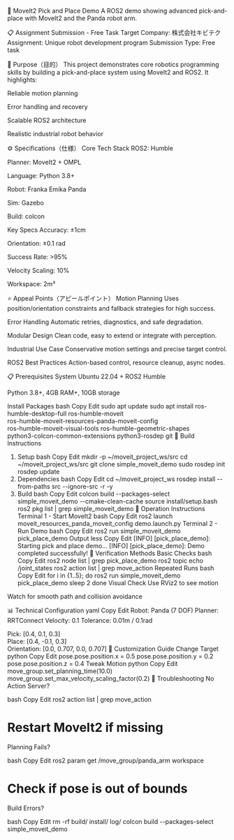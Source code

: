 🤖 MoveIt2 Pick and Place Demo
A ROS2 demo showing advanced pick-and-place with MoveIt2 and the Panda robot arm.

📋 Assignment Submission - Free Task
Target Company: 株式会社キビテク
Assignment: Unique robot development program
Submission Type: Free task

🎯 Purpose（目的）
This project demonstrates core robotics programming skills by building a pick-and-place system using MoveIt2 and ROS2. It highlights:

Reliable motion planning

Error handling and recovery

Scalable ROS2 architecture

Realistic industrial robot behavior

⚙️ Specifications（仕様）
Core Tech Stack
ROS2: Humble

Planner: MoveIt2 + OMPL

Language: Python 3.8+

Robot: Franka Emika Panda

Sim: Gazebo

Build: colcon

Key Specs
Accuracy: ±1cm

Orientation: ±0.1 rad

Success Rate: >95%

Velocity Scaling: 10%

Workspace: 2m³

⭐ Appeal Points（アピールポイント）
Motion Planning
Uses position/orientation constraints and fallback strategies for high success.

Error Handling
Automatic retries, diagnostics, and safe degradation.

Modular Design
Clean code, easy to extend or integrate with perception.

Industrial Use Case
Conservative motion settings and precise target control.

ROS2 Best Practices
Action-based control, resource cleanup, async nodes.

📋 Prerequisites
System
Ubuntu 22.04 + ROS2 Humble

Python 3.8+, 4GB RAM+, 10GB storage

Install Packages
bash
Copy
Edit
sudo apt update
sudo apt install ros-humble-desktop-full ros-humble-moveit \
ros-humble-moveit-resources-panda-moveit-config \
ros-humble-moveit-visual-tools ros-humble-geometric-shapes \
python3-colcon-common-extensions python3-rosdep git
🚀 Build Instructions
1. Setup
bash
Copy
Edit
mkdir -p ~/moveit_project_ws/src
cd ~/moveit_project_ws/src
git clone <your-repository-url> simple_moveit_demo
sudo rosdep init
rosdep update
2. Dependencies
bash
Copy
Edit
cd ~/moveit_project_ws
rosdep install --from-paths src --ignore-src -r -y
3. Build
bash
Copy
Edit
colcon build --packages-select simple_moveit_demo --cmake-clean-cache
source install/setup.bash
ros2 pkg list | grep simple_moveit_demo
🎯 Operation Instructions
Terminal 1 - Start MoveIt2
bash
Copy
Edit
ros2 launch moveit_resources_panda_moveit_config demo.launch.py
Terminal 2 - Run Demo
bash
Copy
Edit
ros2 run simple_moveit_demo pick_place_demo
Output
less
Copy
Edit
[INFO] [pick_place_demo]: Starting pick and place demo...
[INFO] [pick_place_demo]: Demo completed successfully!
🔧 Verification Methods
Basic Checks
bash
Copy
Edit
ros2 node list | grep pick_place_demo
ros2 topic echo /joint_states
ros2 action list | grep move_action
Repeated Runs
bash
Copy
Edit
for i in {1..5}; do
  ros2 run simple_moveit_demo pick_place_demo
  sleep 2
done
Visual Check
Use RViz2 to see motion

Watch for smooth path and collision avoidance

📊 Technical Configuration
yaml
Copy
Edit
Robot: Panda (7 DOF)
Planner: RRTConnect
Velocity: 0.1
Tolerance: 0.01m / 0.1rad

Pick:  [0.4, 0.1, 0.3]  
Place: [0.4, -0.1, 0.3]  
Orientation: [0.0, 0.707, 0.0, 0.707]
🔧 Customization Guide
Change Target
python
Copy
Edit
pose.pose.position.x = 0.5
pose.pose.position.y = 0.2
pose.pose.position.z = 0.4
Tweak Motion
python
Copy
Edit
move_group.set_planning_time(10.0)
move_group.set_max_velocity_scaling_factor(0.2)
🚨 Troubleshooting
No Action Server?

bash
Copy
Edit
ros2 action list | grep move_action
# Restart MoveIt2 if missing
Planning Fails?

bash
Copy
Edit
ros2 param get /move_group/panda_arm workspace
# Check if pose is out of bounds
Build Errors?

bash
Copy
Edit
rm -rf build/ install/ log/
colcon build --packages-select simple_moveit_demo
